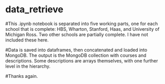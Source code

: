 # data_retrieve

#This .ipynb notebook is separated into five working parts, one for each school that is complete: HBS, Wharton, Stanford, Haas, and University of Michigan Ross. 
Two other schools are partially complete. I have not included these here. 

#Data is saved into dataframes, then concatenated and loaded into MongoDB. The output is the MongoDB collection with courses and descriptions. 
Some descriptions are arrays themselves, with one further level in the hierarchy.


#Thanks again. 
